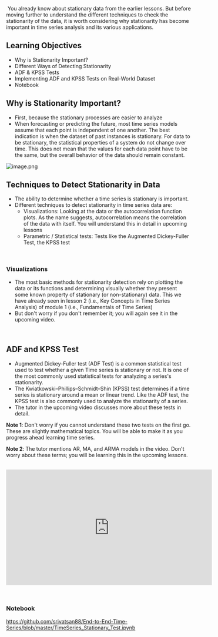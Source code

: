 ​
You already know about stationary data from the earlier lessons. But before moving further to understand the different techniques to check the stationarity of the data, it is worth
considering why stationarity has become important in time series analysis and its various applications.

## Learning Objectives

* Why is Stationarity Important?
* Different Ways of Detecting Stationarity
* ADF & KPSS Tests
* Implementing ADF and KPSS Tests on Real-World Dataset
* Notebook​
​
## Why is Stationarity Important?

* First, because the stationary processes are easier to analyze
* When forecasting or predicting the future, most time series models assume that each point is independent of one another. The best indication is when the dataset of past instances is stationary. For data to be stationary, the statistical properties of a system do not change over time. This does not mean that the values for each data point have to be the same, but the overall behavior of the data should remain constant.






​![image.png](https://dphi-live.s3.amazonaws.com/media_uploads/image_6ef9094719c6455abb6944fcde25929b.png)





## Techniques to Detect Stationarity in Data

* The ability to determine whether a time series is stationary is important.
* Different techniques to detect stationarity in time series data are:
  * Visualizations: Looking at the data or the autocorrelation function plots. As the name suggests, autocorrelation means the correlation of the data with itself. You will understand this in detail in upcoming lessons
  * Parametric / Statistical tests: Tests like the Augmented Dickey-Fuller Test, the KPSS test

​





### Visualizations

* The most basic methods for stationarity detection rely on plotting the data or its functions and determining visually whether they present some known property of stationary (or non-stationary) data. This we have already seen in lesson 2 (i.e., Key Concepts in Time Series
Analysis) of module 1 (i.e., Fundamentals of Time Series)
* But don't worry if you don't remember it; you will again see it in the upcoming video.

​



## ADF and KPSS Test

* Augmented Dickey-Fuller test (ADF Test) is a common statistical test used to test whether a given Time series is stationary or not. It is one of the most commonly used statistical tests for analyzing a series's stationarity.
* The Kwiatkowski–Phillips–Schmidt–Shin (KPSS) test determines if a time series is stationary around a mean or linear trend. Like the ADF test, the KPSS test is also commonly used to analyze the stationarity of a series.
* The tutor in the upcoming video discusses more about these tests in detail.

**Note 1**: Don't worry if you cannot understand these two tests on the first go. These are slightly mathematical topics. You will be able to make it as you progress ahead
learning time series.

**Note 2**: The tutor mentions AR, MA, and ARMA models in the video. Don't worry about these terms; you will be learning this in the upcoming lessons.
​








​
​<iframe width="560" height="315" src="https://www.youtube.com/embed/YNm0h-qZo9g" title="YouTube video player" frameborder="0" allow="accelerometer; autoplay; clipboard-write; encrypted-media; gyroscope; picture-in-picture" allowfullscreen></iframe>

​







### Notebook

https://github.com/srivatsan88/End-to-End-Time-Series/blob/master/TimeSeries_Stationary_Test.ipynb